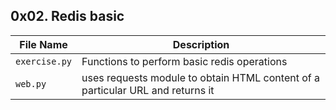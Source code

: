 ## 0x02. Redis basic

| File Name | Description     |
| ------------ | ------------    |
| `exercise.py` | Functions to perform basic redis operations |
| `web.py` | uses requests module to obtain HTML content of a particular URL and returns it |
